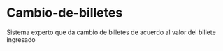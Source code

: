 # Cambio-de-billetes

Sistema experto que da cambio de billetes de acuerdo al valor del billete ingresado
